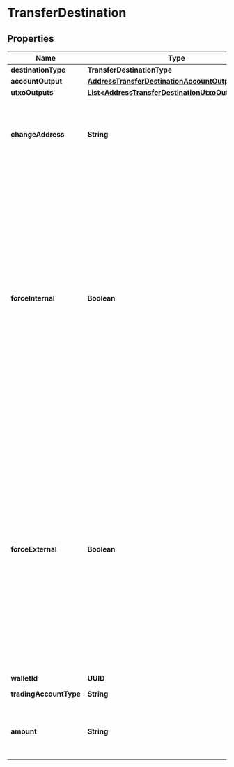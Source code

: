 

# TransferDestination


## Properties

| Name | Type | Description | Notes |
|------------ | ------------- | ------------- | -------------|
|**destinationType** | **TransferDestinationType** |  |  |
|**accountOutput** | [**AddressTransferDestinationAccountOutput**](AddressTransferDestinationAccountOutput.md) |  |  [optional] |
|**utxoOutputs** | [**List&lt;AddressTransferDestinationUtxoOutputsInner&gt;**](AddressTransferDestinationUtxoOutputsInner.md) |  |  [optional] |
|**changeAddress** | **String** | The address used to receive the remaining funds or change from the transaction. |  [optional] |
|**forceInternal** | **Boolean** | Whether the transaction request must be executed as a Loop transfer. For more information about Loop, see [Loop&#39;s website](https://loop.top/).   - &#x60;true&#x60;: The transaction request must be executed as a Loop transfer.   - &#x60;false&#x60;: The transaction request may not be executed as a Loop transfer.    Please do not set both &#x60;force_internal&#x60; and &#x60;force_internal&#x60; as &#x60;true&#x60;.  |  [optional] |
|**forceExternal** | **Boolean** | Whether the transaction request must not be executed as a Loop transfer. For more information about Loop, see [Loop&#39;s website](https://loop.top/).   - &#x60;true&#x60;: The transaction request must not be executed as a Loop transfer.   - &#x60;false&#x60;: The transaction request can be executed as a Loop transfer.  Please do not set both &#x60;force_internal&#x60; and &#x60;force_internal&#x60; as &#x60;true&#x60;.  |  [optional] |
|**walletId** | **UUID** | The wallet ID. |  |
|**tradingAccountType** | **String** | The trading account type. |  |
|**amount** | **String** | The transfer amount. For example, if you trade 1.5 BTC, then the value is &#x60;1.5&#x60;.  |  |



